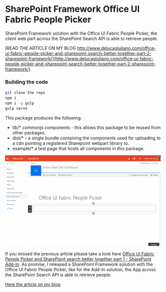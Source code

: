 # SharePoint Framework Office UI Fabric People Picker
SharePoint Framework solution with the Office UI Fabric People Picker, the client web part across the SharePoint Search API is able to retrieve people.

[READ THE ARTICLE ON MY BLOG http://www.delucagiuliano.com/office-ui-fabric-people-picker-and-sharepoint-search-better-together-part-2-sharepoint-framework/](http://www.delucagiuliano.com/office-ui-fabric-people-picker-and-sharepoint-search-better-together-part-2-sharepoint-framework/)

### Building the code

```bash
git clone the repo
npm i
npm i -g gulp
gulp serve
```

This package produces the following:

* lib/* commonjs components - this allows this package to be reused from other packages.
* dist/* - a single bundle containing the components used for uploading to a cdn pointing a registered Sharepoint webpart library to.
* example/* a test page that hosts all components in this package.

![alt text](Preview1.gif "SharePoint Framework PeoplePicker")

If you missed the previous article please take a look here [Office UI Fabric People Picker and SharePoint search better together part 1 - SharePoint Add-In](http://www.delucagiuliano.com/office-ui-fabric-people-picker-and-sharepoint-search-better-together-part-1/).
As promise, I released a SharePoint Framework solution with the Office UI Fabric People Picker, like for the Add-In solution, the App across the SharePoint Search API is able to retrieve people.

[Here the article on my blog](http://www.delucagiuliano.com/office-ui-fabric-people-picker-and-sharepoint-search-better-together-part-2-sharepoint-framework/)
